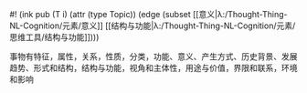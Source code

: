 #! (ink pub (T i) (attr (type Topic)) (edge (subset [[意义|λ:/Thought-Thing-NL-Cognition/元素/意义]] [[结构与功能|λ:/Thought-Thing-NL-Cognition/元素/思维工具/结构与功能]])))

事物有特征，属性，关系，性质，分类，功能、意义、产生方式、历史背景、发展趋势、形式和结构，结构与功能，视角和主体性，用途与价值，界限和联系，环境和影响
